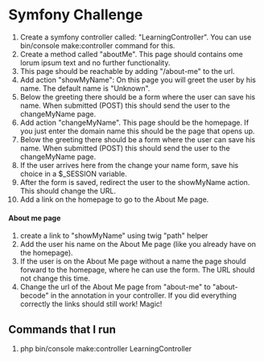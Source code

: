 # Symfony Challenge

1. Create a symfony controller called: "LearningController". You can use bin/console make:controller command for this.
2. Create a method called "aboutMe". This page should contains ome lorum ipsum text and no further functionality.
3. This page should be reachable by adding "/about-me" to the url.
4. Add action "showMyName": On this page you will greet the user by his name. The default name is "Unknown".
5. Below the greeting there should be a form where the user can save his name. When submitted (POST) this should send the user to the changeMyName page.
6. Add action "changeMyName". This page should be the homepage. If you just enter the domain name this should be the page that opens up.
7. Below the greeting there should be a form where the user can save his name. When submitted (POST) this should send the user to the changeMyName page.
8. If the user arrives here from the change your name form, save his choice in a $_SESSION variable.
9. After the form is saved, redirect the user to the showMyName action. This should change the URL.
10. Add a link on the homepage to go to the About Me page.

#### About me page

1. create a link to "showMyName" using twig "path" helper
2. Add the user his name on the About Me page (like you already have on the homepage).
3. If the user is on the About Me page without a name the page should forward to the homepage, where he can use the form. The URL should not change this time.
4. Change the url of the About Me page from "about-me" to "about-becode" in the annotation in your controller. If you did everything correctly the links should still work! Magic!


## Commands that I run

1. php bin/console make:controller LearningController
